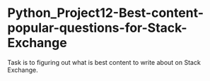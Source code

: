 # Python_Project12-Best-content-popular-questions-for-Stack-Exchange
Task is to figuring out what is best content to write about on Stack Exchange.
